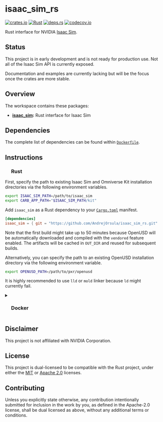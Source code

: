# isaac_sim_rs

<p align="left">
  <a href="https://crates.io/crates/isaac_sim">                                        <img alt="crates.io"  src="https://img.shields.io/crates/v/isaac_sim.svg"></a>
  <!-- <a href="https://docs.rs/isaac_sim">                                                 <img alt="docs.rs"    src="https://docs.rs/isaac_sim/badge.svg"></a> -->
  <a href="https://github.com/AndrejOrsula/isaac_sim_rs/actions/workflows/rust.yml">   <img alt="Rust"       src="https://github.com/AndrejOrsula/isaac_sim_rs/actions/workflows/rust.yml/badge.svg"></a>
  <!-- <a href="https://github.com/AndrejOrsula/isaac_sim_rs/actions/workflows/docker.yml"> <img alt="Docker"     src="https://github.com/AndrejOrsula/isaac_sim_rs/actions/workflows/docker.yml/badge.svg"></a> -->
  <a href="https://deps.rs/repo/github/AndrejOrsula/isaac_sim_rs">                     <img alt="deps.rs"    src="https://deps.rs/repo/github/AndrejOrsula/isaac_sim_rs/status.svg"></a>
  <a href="https://codecov.io/gh/AndrejOrsula/isaac_sim_rs">                           <img alt="codecov.io" src="https://codecov.io/gh/AndrejOrsula/isaac_sim_rs/branch/main/graph/badge.svg"></a>

</p>

Rust interface for NVIDIA [Isaac Sim](https://developer.nvidia.com/isaac-sim).

## Status

This project is in early development and is not ready for production use. Not all of the Isaac Sim API is currently exposed.

Documentation and examples are currently lacking but will be the focus once the crates are more stable.

## Overview

The workspace contains these packages:

- **[isaac_sim](isaac_sim):** Rust interface for Isaac Sim

## Dependencies

The complete list of dependencies can be found within [`Dockerfile`](Dockerfile).

## Instructions

### <a href="#-rust"><img src="https://rustacean.net/assets/rustacean-flat-noshadow.svg" width="16" height="16"></a> Rust

First, specify the path to existing Isaac Sim and Omniverse Kit installation directories via the following environment variables.

```bash
export ISAAC_SIM_PATH=/path/to/isaac_sim
export CARB_APP_PATH="$ISAAC_SIM_PATH/kit"
```

Add `isaac_sim` as a Rust dependency to your [`Cargo.toml`](https://doc.rust-lang.org/cargo/reference/manifest.html) manifest.

<!-- TODO[doc]: Update Cargo.toml dependency once the package can be reliably used from https://crates.io -->

```toml
[dependencies]
isaac_sim = { git = "https://github.com/AndrejOrsula/isaac_sim_rs.git" }
```

Note that the first build might take up to 50 minutes because OpenUSD will be automatically downloaded and compiled with the `vendored` feature enabled. The artifacts will be cached in `OUT_DIR` and reused for subsequent builds.

Alternatively, you can specify the path to an existing OpenUSD installation directory via the following environment variable.

```bash
export OPENUSD_PATH=/path/to/pxr/openusd
```

It is highly recommended to use `lld` or `mold` linker because `ld` might currently fail.

<details>
<summary><h3><a href="#-docker"><img src="https://www.svgrepo.com/show/448221/docker.svg" width="16" height="16"></a> Docker</h3></summary>

> To install [Docker](https://docs.docker.com/get-docker) on your system, you can run [`.docker/host/install_docker.bash`](.docker/host/install_docker.bash) to configure Docker with NVIDIA GPU support.
>
> ```bash
> .docker/host/install_docker.bash
> ```

By running the Docker container, you are implicitly agreeing to the [NVIDIA Omniverse EULA](https://docs.omniverse.nvidia.com/platform/latest/common/NVIDIA_Omniverse_License_Agreement.html). If you do not agree to this license agreement, do not use this container.

#### Build Image

In order to pull the base [Isaac Sim](https://catalog.ngc.nvidia.com/orgs/nvidia/containers/isaac-sim) image from the [NGC registry](https://ngc.nvidia.com), you must first create an account and [generate an API key](https://ngc.nvidia.com/setup/api-key) in order to authenticate with the registry.

```bash
docker login nvcr.io
```

To build a new Docker image from [`Dockerfile`](Dockerfile), you can run [`.docker/build.bash`](.docker/build.bash) as shown below.

```bash
.docker/build.bash ${TAG:-latest} ${BUILD_ARGS}
```

#### Run Container

To run the Docker container, you can use [`.docker/run.bash`](.docker/run.bash) as shown below.

```bash
.docker/run.bash ${TAG:-latest} ${CMD}
```

#### Run Dev Container

To run the Docker container in a development mode (source code mounted as a volume), you can use [`.docker/dev.bash`](.docker/dev.bash) as shown below.

```bash
.docker/dev.bash ${TAG:-latest} ${CMD}
```

As an alternative, VS Code users familiar with [Dev Containers](https://code.visualstudio.com/docs/devcontainers/containers) can modify the included [`.devcontainer/devcontainer.json`](.devcontainer/devcontainer.json) to their needs. For convenience, [`.devcontainer/open.bash`](.devcontainer/open.bash) script is available to open this repository as a Dev Container in VS Code.

```bash
.devcontainer/open.bash
```

#### Join Container

To join a running Docker container from another terminal, you can use [`.docker/join.bash`](.docker/join.bash) as shown below.

```bash
.docker/join.bash ${CMD:-bash}
```

</details>

## Disclaimer

This project is not affiliated with NVIDIA Corporation.

## License

This project is dual-licensed to be compatible with the Rust project, under either the [MIT](LICENSE-MIT) or [Apache 2.0](LICENSE-APACHE) licenses.

## Contributing

Unless you explicitly state otherwise, any contribution intentionally submitted for inclusion in the work by you, as defined in the Apache-2.0 license, shall be dual licensed as above, without any additional terms or conditions.
